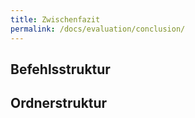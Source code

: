 ```yaml
---
title: Zwischenfazit
permalink: /docs/evaluation/conclusion/
---
```


## Befehlsstruktur



## Ordnerstruktur
